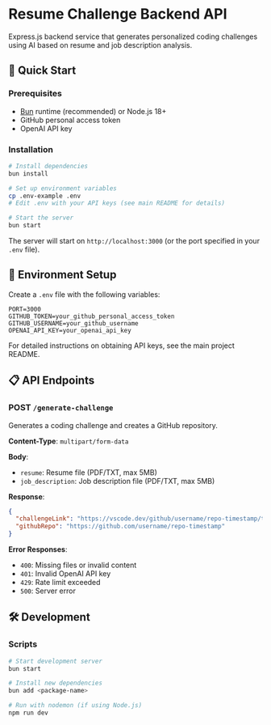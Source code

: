# Resume Challenge Backend API

Express.js backend service that generates personalized coding challenges using AI based on resume and job description analysis.

## 🚀 Quick Start

### Prerequisites
- [Bun](https://bun.sh) runtime (recommended) or Node.js 18+
- GitHub personal access token
- OpenAI API key

### Installation

```bash
# Install dependencies
bun install

# Set up environment variables
cp .env-example .env
# Edit .env with your API keys (see main README for details)

# Start the server
bun start
```

The server will start on `http://localhost:3000` (or the port specified in your `.env` file).

## 🔧 Environment Setup

Create a `.env` file with the following variables:

```env
PORT=3000
GITHUB_TOKEN=your_github_personal_access_token
GITHUB_USERNAME=your_github_username
OPENAI_API_KEY=your_openai_api_key
```

For detailed instructions on obtaining API keys, see the main project README.

## 📋 API Endpoints

### POST `/generate-challenge`

Generates a coding challenge and creates a GitHub repository.

**Content-Type**: `multipart/form-data`

**Body**:
- `resume`: Resume file (PDF/TXT, max 5MB)
- `job_description`: Job description file (PDF/TXT, max 5MB)

**Response**:
```json
{
  "challengeLink": "https://vscode.dev/github/username/repo-timestamp/tree/feature/initial-setup",
  "githubRepo": "https://github.com/username/repo-timestamp"
}
```

**Error Responses**:
- `400`: Missing files or invalid content
- `401`: Invalid OpenAI API key
- `429`: Rate limit exceeded
- `500`: Server error

## 🛠️ Development

### Scripts

```bash
# Start development server
bun start

# Install new dependencies
bun add <package-name>

# Run with nodemon (if using Node.js)
npm run dev
```
